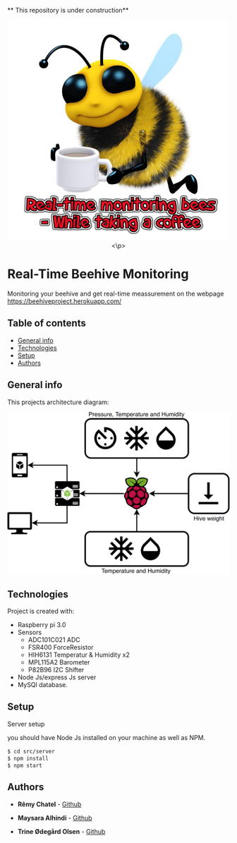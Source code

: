 ** This repository is under construction**

<p align="center">
	<a href="https://beehiveproject.herokuapp.com/"><img src="https://github.com/MaysaraHolmes/beehive/blob/master/bee_pic.jpg" title="Bee" alt="FVCproductions" width="500" height="500" ></a>
<\p>
<!-- [![FVCproductions](https://avatars1.githubusercontent.com/u/4284691?v=3&s=200)](http://fvcproductions.com) -->




# Real-Time Beehive Monitoring

Monitoring your beehive and get real-time meassurement on the webpage
https://beehiveproject.herokuapp.com/


## Table of contents
* [General info](#general-info)
* [Technologies](#technologies)
* [Setup](#setup)
* [Authors](#authors)

## General info
This projects architecture diagram:

<img src="https://github.com/MaysaraHolmes/beehive/blob/master/ArchitectureDiagram.png" title="Architecture" ></a>
	
## Technologies 

Project is created with:
* Raspberry pi 3.0
* Sensors
	* ADC101C021 ADC
	* FSR400 ForceResistor
	* HIH6131 Temperatur & Humidity x2
	* MPL115A2 Barometer
	* P82B96 I2C Shifter
* Node Js/express Js server
* MySQl database.
	
## Setup
Server setup

you should have Node Js installed on your machine as well as NPM.
```
$ cd src/server
$ npm install
$ npm start
```


## Authors

* **Rêmy Chatel**  - [Github](https://github.com/RemyChatel)

* **Maysara Alhindi**  - [Github](https://github.com/MaysaraHolmes)

* **Trine Ødegård Olsen**  - [Github](https://github.com/trineoo)


